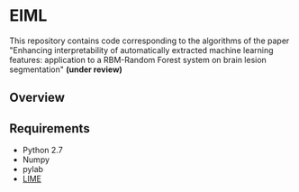 # EIML

This repository contains code corresponding to the algorithms of the paper "Enhancing interpretability of automatically extracted machine learning features: application to a RBM-Random Forest system on brain lesion segmentation" **(under review)**

## Overview

## Requirements
- Python 2.7
- Numpy
- pylab
- [LIME](https://github.com/marcotcr/lime) 
